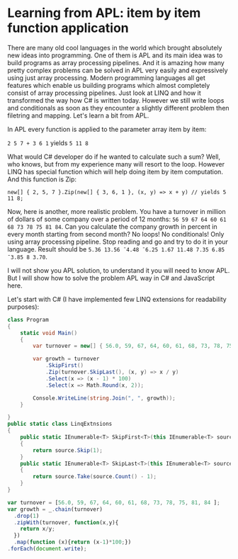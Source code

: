 # Learning from APL: item by item function application

There are many old cool languages in the world which brought absolutely new ideas into programming. One of them is APL and its main idea was to build programs as array processing pipelines. And it is amazing how many pretty complex problems can be solved in APL very easily and expressively using just array processing. Modern programming languages all get features which enable us building programs which almost completely consist of array processing pipelines. Just look at LINQ and how it transformed the way how C# is written today. However we still write loops and conditionals as soon as they encounter a slightly different problem then filetring and mapping. Let's learn a bit from APL.

In APL every function is applied to the parameter array item by item:

`2 5 7 + 3 6 1` yields `5 11 8`

What would C# developer do if he wanted to calculate such a sum? Well, who knows, but from my experience many will resort to the loop. However LINQ has special function which will help doing item by item computation. And this function is Zip:

`new[] { 2, 5, 7 }.Zip(new[] { 3, 6, 1 }, (x, y) => x + y) // yields 5 11 8;`

Now, here is another, more realistic problem. You have a turnover in million of dollars of some company over a period of 12 months: `56 59 67 64 60 61 68 73 78 75 81 84`. Can you calculate the company growth in percent in every month starting from second month? No loops! No conditionals! Only using array processing pipeline. Stop reading and go and try to do it in your language. Result should be `5.36 13.56 ¯4.48 ¯6.25 1.67 11.48 7.35 6.85 ¯3.85 8 3.70`.

I will not show you APL solution, to understand it you will need to know APL. But I will show how to solve the problem APL way in C# and JavaScript here.

Let's start with C# (I have implemented few LINQ extensions for readability purposes):

```cs
class Program
{
    static void Main()
    {
        var turnover = new[] { 56.0, 59, 67, 64, 60, 61, 68, 73, 78, 75, 81, 84 };

        var growth = turnover
            .SkipFirst()
            .Zip(turnover.SkipLast(), (x, y) => x / y)
            .Select(x => (x - 1) * 100)
            .Select(x => Math.Round(x, 2));

        Console.WriteLine(string.Join(", ", growth));
    }

}
public static class LinqExtnsions
{
    public static IEnumerable<T> SkipFirst<T>(this IEnumerable<T> source)
    {
        return source.Skip(1);
    }
    public static IEnumerable<T> SkipLast<T>(this IEnumerable<T> source)
    {
        return source.Take(source.Count() - 1);
    }
}
```

````js
var turnover = [56.0, 59, 67, 64, 60, 61, 68, 73, 78, 75, 81, 84 ];
var growth = _.chain(turnover)
  .drop(1)
  .zipWith(turnover, function(x,y){
    return x/y;
  })
  .map(function (x){return (x-1)*100;})
.forEach(document.write);
````
